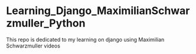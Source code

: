 # Learning_Django_MaximilianSchwarzmuller_Python
This repo is dedicated to my learning on django using Maximilian Schwarzmuller videos
